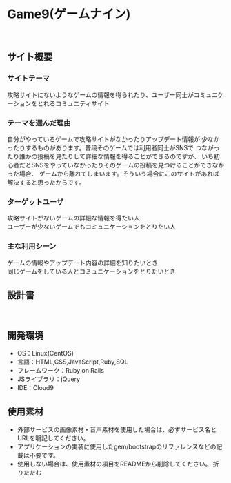 # Game9(ゲームナイン)
​
## サイト概要
### サイトテーマ
​攻略サイトにないようなゲームの情報を得られたり、ユーザー同士がコミュニケーションをとれるコミュニティサイト

### テーマを選んだ理由
​自分がやっているゲームで攻略サイトがなかったりアップデート情報が
 少なかったりするものがあります。普段そのゲームでは利用者同士がSNSで
 つながったり誰かの投稿を見たりして詳細な情報を得ることができるのですが、
 いち初心者だとSNSをやっていなかったりそのゲームの投稿を見つけることができなかった場合、
 ゲームから離れてしまいます。そういう場合にこのサイトがあれば解決すると思ったからです。

### ターゲットユーザ
​攻略サイトがないゲームの詳細な情報を得たい人<br>
 ユーザーが少ないゲームでもコミュニケーションをとりたい人

### 主な利用シーン
​ゲームの情報やアップデート内容の詳細を知りたいとき<br>
 同じゲームをしている人とコミュニケーションをとりたいとき

## 設計書
​
## 開発環境
- OS：Linux(CentOS)
- 言語：HTML,CSS,JavaScript,Ruby,SQL
- フレームワーク：Ruby on Rails
- JSライブラリ：jQuery
- IDE：Cloud9
​
## 使用素材
- 外部サービスの画像素材・音声素材を使用した場合は、必ずサービス名とURLを明記してください。
- アプリケーションの実装に使用したgem/bootstrapのリファレンスなどの記載は不要です。
- 使用しない場合は、使用素材の項目をREADMEから削除してください。
折りたたむ